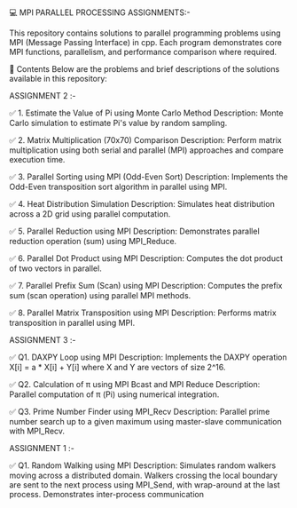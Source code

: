 💻 MPI PARALLEL PROCESSING ASSIGNMENTS:-

This repository contains solutions to parallel programming problems using MPI (Message Passing Interface) in cpp. Each program demonstrates core MPI functions, parallelism, and performance comparison where required.

📂 Contents
Below are the problems and brief descriptions of the solutions available in this repository:

ASSIGNMENT 2 :-

✅ 1. Estimate the Value of Pi using Monte Carlo Method
Description: Monte Carlo simulation to estimate Pi's value by random sampling.

✅ 2. Matrix Multiplication (70x70) Comparison
Description: Perform matrix multiplication using both serial and parallel (MPI) approaches and compare execution time.

✅ 3. Parallel Sorting using MPI (Odd-Even Sort)
Description: Implements the Odd-Even transposition sort algorithm in parallel using MPI.

✅ 4. Heat Distribution Simulation
Description: Simulates heat distribution across a 2D grid using parallel computation.

✅ 5. Parallel Reduction using MPI
Description: Demonstrates parallel reduction operation (sum) using MPI_Reduce.

✅ 6. Parallel Dot Product using MPI
Description: Computes the dot product of two vectors in parallel.

✅ 7. Parallel Prefix Sum (Scan) using MPI
Description: Computes the prefix sum (scan operation) using parallel MPI methods.

✅ 8. Parallel Matrix Transposition using MPI
Description: Performs matrix transposition in parallel using MPI.


ASSIGNMENT 3 :-

✅ Q1. DAXPY Loop using MPI
Description: Implements the DAXPY operation X[i] = a * X[i] + Y[i] where X and Y are vectors of size 2^16.

✅ Q2. Calculation of π using MPI Bcast and MPI Reduce
Description: Parallel computation of π (Pi) using numerical integration.

✅ Q3. Prime Number Finder using MPI_Recv
Description: Parallel prime number search up to a given maximum using master-slave communication with MPI_Recv.


ASSIGNMENT 1 :-

✅ Q1. Random Walking using MPI
Description: Simulates random walkers moving across a distributed domain. Walkers crossing the local boundary are sent to the next process using MPI_Send, with wrap-around at the last process. Demonstrates inter-process communication

